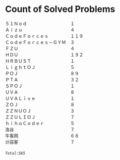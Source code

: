 # Count of Solved Problems  
５１Ｎｏｄ　　　　　　　　　　１  
Ａｉｚｕ　　　　　　　　　　　４  
ＣｏｄｅＦｏｒｃｅｓ　　　　　１１９  
ＣｏｄｅＦｏｒｃｅｓ－ＧＹＭ　３  
ＦＺＵ　　　　　　　　　　　　４  
ＨＤＵ　　　　　　　　　　　　１９２  
ＨＲＢＵＳＴ　　　　　　　　　１  
ＬｉｇｈｔＯＪ　　　　　　　　５  
ＰＯＪ　　　　　　　　　　　　８９  
ＰＴＡ　　　　　　　　　　　　３２  
ＳＰＯＪ　　　　　　　　　　　１  
ＵＶＡ　　　　　　　　　　　　８  
ＵＶＡＬｉｖｅ　　　　　　　　１  
ＺＯＪ　　　　　　　　　　　　８  
ＺＺＮＵＯＪ　　　　　　　　　３  
ＺＺＵＬＩＯＪ　　　　　　　　７  
ｈｉｈｏＣｏｄｅｒ　　　　　　５  
洛谷　　　　　　　　　　　　　７  
牛客网　　　　　　　　　　　　６８  
计蒜客　　　　　　　　　　　　７  
###### `Total:565`
